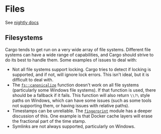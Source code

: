 # Files

See [nightly docs](https://doc.rust-lang.org/nightly/nightly-rustc/cargo/index.html)

## Filesystems

Cargo tends to get run on a very wide array of file systems. Different file
systems can have a wide range of capabilities, and Cargo should strive to do
its best to handle them. Some examples of issues to deal with:

* Not all file systems support locking. Cargo tries to detect if locking is
  supported, and if not, will ignore lock errors. This isn't ideal, but it is
  difficult to deal with.
* The [`fs::canonicalize`] function doesn't work on all file systems
  (particularly some Windows file systems). If that function is used, there
  should be a fallback if it fails. This function will also return `\\?\`
  style paths on Windows, which can have some issues (such as some tools not
  supporting them, or having issues with relative paths).
* Timestamps can be unreliable. The [`fingerprint`] module has a deeper
  discussion of this. One example is that Docker cache layers will erase the
  fractional part of the time stamp.
* Symlinks are not always supported, particularly on Windows.

[`fingerprint`]: https://github.com/rust-lang/cargo/blob/master/src/cargo/core/compiler/fingerprint.rs
[`fs::canonicalize`]: https://doc.rust-lang.org/std/fs/fn.canonicalize.html
